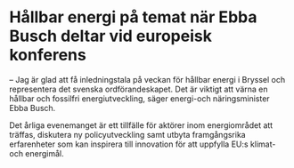 # Hållbar energi på temat när Ebba Busch deltar vid europeisk konferens

– Jag är glad att få inledningstala på veckan för hållbar energi i Bryssel och representera det svenska ordförandeskapet. Det är viktigt att värna en hållbar och fossilfri energiutveckling, säger energi-och näringsminister Ebba Busch.

Det årliga evenemanget är ett tillfälle för aktörer inom energiområdet att träffas, diskutera ny policyutveckling samt utbyta framgångsrika erfarenheter som kan inspirera till innovation för att uppfylla EU:s klimat- och energimål.
